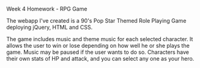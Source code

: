 Week 4 Homework - RPG Game

The webapp I've created is a 90's Pop Star Themed Role Playing Game deploying jQuery, HTML and CSS. 

The game includes music and theme music for each selected character. It allows the user to win or lose depending on how well he or she plays the game. 
Music may be paused if the user wants to do so. Characters have their own stats of HP and attack, and you can select any one as your hero.

